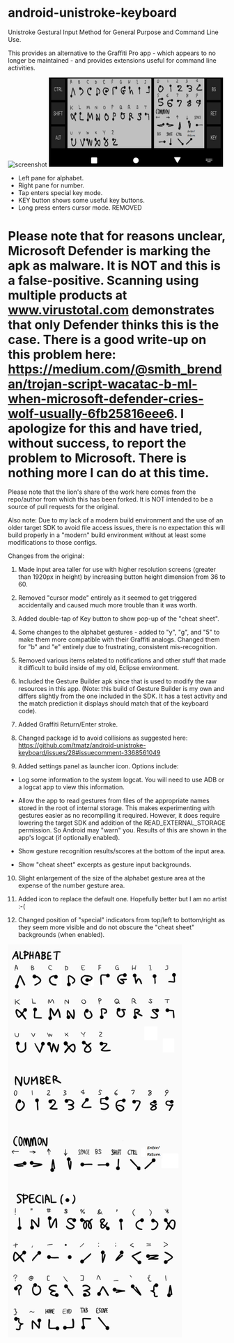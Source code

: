 # android-unistroke-keyboard

Unistroke Gestural Input Method for General Purpose and Command Line Use.

This provides an alternative to the Graffiti Pro app - which appears to no longer be maintained - and provides extensions useful for command line activities.

<img alt="screenshot" src="./docs/images/screenshot.png" width="400px">
<img alt="screenshot" src="./docs/images/screenshot2.png" width="400px">

* Left pane for alphabet.
* Right pane for number.
* Tap enters special key mode.
* KEY button shows some useful key buttons.
* Long press enters cursor mode. REMOVED

# Please note that for reasons unclear, Microsoft Defender is marking the apk as malware. It is NOT and this is a false-positive. Scanning using multiple products at www.virustotal.com demonstrates that only Defender thinks this is the case. There is a good write-up on this problem here: https://medium.com/@smith_brendan/trojan-script-wacatac-b-ml-when-microsoft-defender-cries-wolf-usually-6fb25816eee6. I apologize for this and have tried, without success, to report the problem to Microsoft. There is nothing more I can do at this time.

Please note that the lion's share of the work here comes from the repo/author from which this has been forked. It is NOT intended to be a source of pull requests for the original.

Also note: Due to my lack of a modern build environment and the use of an older target SDK to avoid file access issues, there is no expectation this will build properly in a "modern" build environment without at least some modifications to those configs.

Changes from the original:

1. Made input area taller for use with higher resolution screens (greater than 1920px in height) by increasing button height dimension from 36 to 60.

2. Removed "cursor mode" entirely as it seemed to get triggered accidentally and caused much more trouble than it was worth.

3. Added double-tap of Key button to show pop-up of the "cheat sheet".

4. Some changes to the alphabet gestures - added to "y", "g", and "5" to make them more compatible with their Graffiti analogs. Changed them for "b" and "e" entirely due to frustrating, consistent mis-recognition.

5. Removed various items related to notifications and other stuff that made it difficult to build inside of my old, Eclipse environment.

6. Included the Gesture Builder apk since that is used to modify the raw resources in this app. (Note: this build of Gesture Builder is my own and differs slightly from the one included in the SDK. It has a test activity and the match prediction it displays
should match that of the keyboard code).

7. Added Graffiti Return/Enter stroke.

8. Changed package id to avoid collisions as suggested here: https://github.com/tmatz/android-unistroke-keyboard/issues/28#issuecomment-3368561049

9. Added settings panel as launcher icon. Options include:

 * Log some information to the system logcat. You will need to use ADB or a logcat app to view this information.

 * Allow the app to read gestures from files of the appropriate names stored in the root of internal storage. This makes experimenting with gestures easier as no recompiling it required. However, it does require lowering the target SDK and addition of
the READ_EXTERNAL_STORAGE permission. So Android may "warn" you. Results of this are shown in the app's logcat (if optionally enabled).

 * Show gesture recognition results/scores at the bottom of the input area.

 * Show "cheat sheet" excerpts as gesture input backgrounds.

10. Slight enlargement of the size of the alphabet gesture area at the expense of the number gesture area.

11. Added icon to replace the default one. Hopefully better but I am no artist :-(

12. Changed position of "special" indicators from top/left to bottom/right as they seem more visible and do not obscure the "cheat sheet" backgrounds (when enabled).

<img alt="gesture" src="./docs/images/gesture.png" width="400px">
